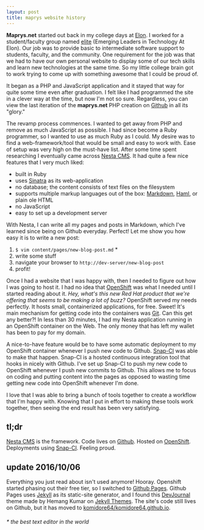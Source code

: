 ```yaml
---
layout: post
title: maprys website history
---
```

**Maprys.net** started out back in my college days at [Elon](http://elon.edu).
I worked for a student/faculty group named [elite](https://wiki.elon.edu/pages/viewpage.action?pageId=39321890) (Emerging Leaders in Technology At Elon).
Our job was to provide basic to intermediate software support to students, faculty, and the community.
One requirement for the job was that we had to have our own personal website to display some of our tech skills and learn new technologies at the same time.
So my little college brain got to work trying to come up with something awesome that I could be proud of.

It began as a PHP and JavaScript application and it stayed that way for quite some time even after graduation.
I felt like I had programmed the site in a clever way at the time, but now I'm not so sure.
Regardless, you can view the last iteration of the **maprys.net** PHP creation on [Github](https://github.com/komidore64/maprys.net/tree/old-php) in all its "glory."

The revamp process commences.
I wanted to get away from PHP and remove as much JavaScript as possible.
I had since become a Ruby programmer, so I wanted to use as much Ruby as I could.
My desire was to find a web-framework/tool that would be small and easy to work with.
Ease of setup was very high on the must-have list.
After some time spent researching I eventually came across [Nesta CMS](http://nestacms.com).
It had quite a few nice features that I very much liked:

- built in Ruby
- uses [Sinatra](http://sinatrarb.com) as its web-application
- no database; the content consists of text files on the filesystem
- supports multiple markup languages out of the box: [Markdown](http://daringfireball.net/projects/markdown/syntax), [Haml](http://haml.info), or plain ole HTML
- no JavaScript
- easy to set up a development server

With Nesta, I can write all my pages and posts in Markdown, which I've learned since being on Github everyday.
Perfect!
Let me show you how easy it is to write a new post:

1. `$ vim content/pages/new-blog-post.md` \*
1. write some stuff
1. navigate your browser to `http://dev-server/new-blog-post`
1. profit!

Once I had a website that I was happy with, then I needed to figure out how I was going to host it.
I had no idea that [OpenShift](http://openshift.com) was what I needed until I started reading about it.
*Hey, what's this new Red Hat product that we're offering that seems to be making a lot of buzz?*
OpenShift served my needs perfectly.
It hosts small, containerized applications, for free.
Sweet!
It's main mechanism for getting code into the containers was [Git](http://git-scm.com).
Can this get any better?!
In less than 30 minutes, I had my Nesta application running in an OpenShift container on the Web.
The only money that has left my wallet has been to pay for my domain.

A nice-to-have feature would be to have some automatic deployment to my OpenShift container whenever I push new code to Github.
[Snap-CI](http://snap-ci.com) was able to make that happen.
Snap-CI is a hosted continuous integration tool that hooks in nicely with Github.
I've set up Snap-CI to push my new code to OpenShift whenever I push new commits to Github.
This allows me to focus on coding and putting content into the pages as opposed to wasting time getting new code into OpenShift whenever I'm done.

I love that I was able to bring a bunch of tools together to create a workflow that I'm happy with.
Knowing that I put in effort to making these tools work together, then seeing the end result has been very satisfying.

## tl;dr

[Nesta CMS](http://nestacms.com) is the framework.
Code lives on [Github](https://github.com/komidore64/maprys.net).
Hosted on [OpenShift](http://openshift.com).
Deployments using [Snap-CI](http://snap-ci.com/komidore64/maprys.net/branch/master).
Feeling proud.

## update 2016/10/06

Everything you just read about isn't used anymore!
Hooray.
Openshift started phasing out their free tier, so I switched to [Github Pages](http://pages.github.com).
Github Pages uses [Jekyll](http://jekyllrb.com) as its static-site generator, and I found this [DevJournal](https://github.com/hemangsk/DevJournal) theme made by Hemang Kumar on [Jekyll Themes](http://jekyllthemes.org/).
The site's code still lives on Github, but it has moved to [komidore64/komidore64.github.io](http://github.com/komidore64/komidore64.github.io).

###### \* the best text editor in the world

